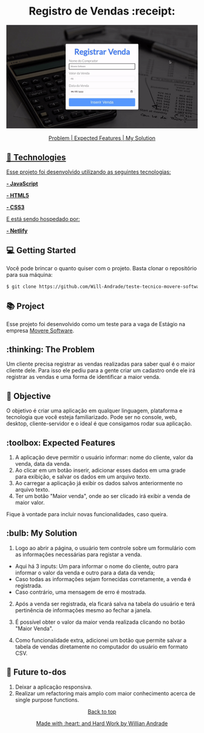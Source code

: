 <h1 align="center" id="top">
  Registro de Vendas :receipt:
</h1>

<p align="center">
  <img src="public/saleRegisterDemo.gif" alt="Sale Register" >
</p>

<div align="center">
  <a href="#problem">Problem
  |
  <a href="#expected">Expected Features
  |
  <a href="#solution">My Solution
</div>

## 🔧 Technologies

Esse projeto foi desenvolvido utilizando as seguintes tecnologias:

**- JavaScript**

**- HTML5** 

**- CSS3**

E está sendo hospedado por:

**- [Netlify](https://www.netlify.com/)**

## 💻 Getting Started

Você pode brincar o quanto quiser com o projeto. Basta clonar o repositório para sua máquina:

```bash
$ git clone https://github.com/Will-Andrade/teste-tecnico-movere-software.git && cd teste-tecnico-movere-software
```

## 📚 Project

Esse projeto foi desenvolvido como um teste para a vaga de Estágio na empresa [Movere Software](http://moveresoftware.com/).

<h2 id="problem">:thinking: The Problem</h2>

Um cliente precisa registrar as vendas realizadas para saber qual é o maior cliente dele.
Para isso ele pediu para a gente criar um cadastro onde ele irá registrar as vendas e uma forma de identificar a maior venda.

## :dart: Objective

O objetivo é criar uma aplicação em qualquer linguagem, plataforma e tecnologia que você esteja
familiarizado.
Pode ser no console, web, desktop, cliente-servidor e o ideal é que consigamos rodar sua aplicação.

<h2 id="expected">:toolbox: Expected Features</h2>

1. A aplicação deve permitir o usuário informar: nome do cliente, valor da venda, data da venda.
2. Ao clicar em um botão inserir, adicionar esses dados em uma grade para exibição, e salvar os dados
em um arquivo texto.
3. Ao carregar a aplicação já exibir os dados salvos anteriormente no arquivo texto.
4. Ter um botão "Maior venda", onde ao ser clicado irá exibir a venda de maior valor.

Fique à vontade para incluir novas funcionalidades, caso queira.

<h2 id="solution">:bulb: My Solution</h2>

1. Logo ao abrir a página, o usuário tem controle sobre um formulário com as informações necessárias para registar a venda.
  * Aqui há 3 inputs: Um para informar o nome do cliente, outro para informar o valor da venda e outro para a data da venda;
  * Caso todas as informações sejam fornecidas corretamente, a venda é registrada. 
  * Caso contrário, uma mensagem de erro é mostrada.

2. Após a venda ser registrada, ela ficará salva na tabela do usuário e terá pertinência de informações mesmo ao fechar a janela.

3. É possível obter o valor da maior venda realizada clicando no botão "Maior Venda".

4. Como funcionalidade extra, adicionei um botão que permite salvar a tabela de vendas diretamente no computador do usuário em formato CSV.

## 📖 Future to-dos

1. Deixar a aplicação responsiva.
2. Realizar um refactoring mais amplo com maior conhecimento acerca de single purpose functions.

<div align="center">
  <a href="#top">Back to top
</div>

<p align="center">Made with :heart: and Hard Work by <a href="https://github.com/Will-Andrade" target="_blank">Willian Andrade</a></p>
